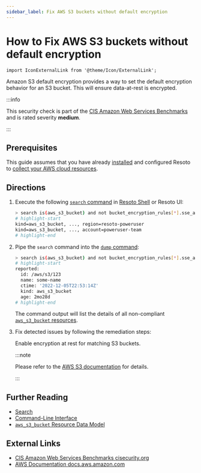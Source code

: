 ```yaml
---
sidebar_label: Fix AWS S3 buckets without default encryption 
---
```


# How to Fix AWS S3 buckets without default encryption

```mdx-code-block
import IconExternalLink from '@theme/Icon/ExternalLink';
```

Amazon S3 default encryption provides a way to set the default encryption behavior for an S3 bucket. This will ensure data-at-rest is encrypted.

:::info

This security check is part of the [CIS Amazon Web Services Benchmarks](https://cisecurity.org/benchmark/amazon_web_services) and is rated severity **medium**.

:::

## Prerequisites

This guide assumes that you have already [installed](../../getting-started/install-resoto/index.md) and configured Resoto to [collect your AWS cloud resources](../../getting-started/configure-resoto/aws.md).

## Directions

1. Execute the following [`search` command](../../reference/cli/search-commands/search.md) in [Resoto Shell](../../reference/components/shell.md) or Resoto UI:

   ```bash
   > search is(aws_s3_bucket) and not bucket_encryption_rules[*].sse_algorithm!=null
   # highlight-start
   ​kind=aws_s3_bucket, ..., region=resoto-poweruser
   ​kind=aws_s3_bucket, ..., account=poweruser-team
   # highlight-end
   ```

2. Pipe the `search` command into the [`dump` command](../../reference/cli/format-commands/dump.md):

   ```bash
   > search is(aws_s3_bucket) and not bucket_encryption_rules[*].sse_algorithm!=null | dump
   # highlight-start
   ​reported:
   ​  id: /aws/s3/123
   ​  name: some-name
   ​  ctime: '2022-12-05T22:53:14Z'
   ​  kind: aws_s3_bucket
   ​  age: 2mo28d
   # highlight-end
   ```

   The command output will list the details of all non-compliant [`aws_s3_bucket` resources](../../reference/data-models/aws/index.md#aws_s3_bucket).

3. Fix detected issues by following the remediation steps:

   Enable encryption at rest for matching S3 buckets.

   :::note

   Please refer to the [AWS S3 documentation](https://aws.amazon.com/blogs/security/how-to-prevent-uploads-of-unencrypted-objects-to-amazon-s3/) for details.

   :::

## Further Reading

- [Search](../../reference/search/index.md)
- [Command-Line Interface](../../reference/cli/index.md)
- [`aws_s3_bucket` Resource Data Model](../../reference/data-models/aws/index.md#aws_s3_bucket)

## External Links

- [CIS Amazon Web Services Benchmarks <span class="badge badge--secondary">cisecurity.org <IconExternalLink width="10" height="10" /></span>](https://cisecurity.org/benchmark/amazon_web_services)
- [AWS Documentation <span class="badge badge--secondary">docs.aws.amazon.com <IconExternalLink width="10" height="10" /></span>](https://aws.amazon.com/blogs/security/how-to-prevent-uploads-of-unencrypted-objects-to-amazon-s3/)
